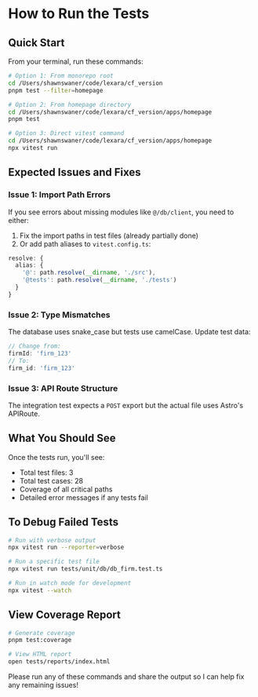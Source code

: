# How to Run the Tests

## Quick Start

From your terminal, run these commands:

```bash
# Option 1: From monorepo root
cd /Users/shawnswaner/code/lexara/cf_version
pnpm test --filter=homepage

# Option 2: From homepage directory
cd /Users/shawnswaner/code/lexara/cf_version/apps/homepage
pnpm test

# Option 3: Direct vitest command
cd /Users/shawnswaner/code/lexara/cf_version/apps/homepage
npx vitest run
```

## Expected Issues and Fixes

### Issue 1: Import Path Errors
If you see errors about missing modules like `@/db/client`, you need to either:

1. Fix the import paths in test files (already partially done)
2. Or add path aliases to `vitest.config.ts`:

```typescript
resolve: {
  alias: {
    '@': path.resolve(__dirname, './src'),
    '@tests': path.resolve(__dirname, './tests')
  }
}
```

### Issue 2: Type Mismatches
The database uses snake_case but tests use camelCase. Update test data:

```typescript
// Change from:
firmId: 'firm_123'
// To:
firm_id: 'firm_123'
```

### Issue 3: API Route Structure
The integration test expects a `POST` export but the actual file uses Astro's APIRoute.

## What You Should See

Once the tests run, you'll see:
- Total test files: 3
- Total test cases: 28
- Coverage of all critical paths
- Detailed error messages if any tests fail

## To Debug Failed Tests

```bash
# Run with verbose output
npx vitest run --reporter=verbose

# Run a specific test file
npx vitest run tests/unit/db/db_firm.test.ts

# Run in watch mode for development
npx vitest --watch
```

## View Coverage Report

```bash
# Generate coverage
pnpm test:coverage

# View HTML report
open tests/reports/index.html
```

Please run any of these commands and share the output so I can help fix any remaining issues!